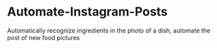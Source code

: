 # Automate-Instagram-Posts
Automatically recognize ingredients in the photo of a dish, automate the post of new food pictures

